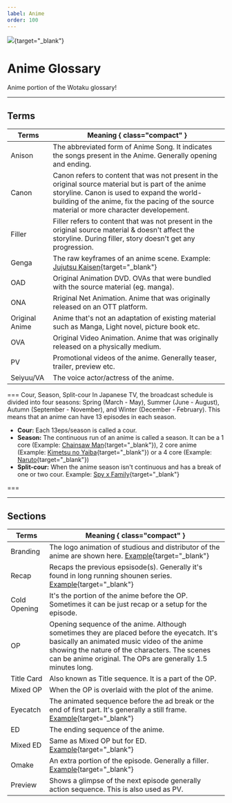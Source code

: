 ```yaml
---
label: Anime
order: 100
---
```


![](https://cdn.apollo.moe/img/anime.png){target="_blank"}
# Anime Glossary
Anime portion of the Wotaku glossary!

___
## Terms

| Terms     | Meaning { class="compact" } |
| ------ | ------ |
| Anison | The abbreviated form of Anime Song. It indicates the songs present in the Anime. Generally opening and ending.  |
| Canon | Canon refers to content that was not present in the original source material but is part of the anime storyline. Canon is used to expand the world-building of the anime, fix the pacing of the source material or more character developement. |
| Filler | Filler refers to content that was not present in the original source material & doesn't affect the storyline. During filler, story doesn't get any progression. |
| Genga | The raw keyframes of an anime scene. Example: [Jujutsu Kaisen](https://www.youtube.com/watch?v=XosvkKK1HCc){target="_blank"} |
| OAD | Original Animation DVD. OVAs that were bundled with the source material (eg. manga). |
| ONA | Rriginal Net Animation. Anime that was originally released on an OTT platform. |
| Original Anime | Anime that's not an adaptation of existing material such as Manga, Light novel, picture book etc. |
| OVA | Original Video Animation. Anime that was originally released on a physically medium. |
| PV | Promotional videos of the anime. Generally teaser, trailer, preview etc. |
| Seiyuu/VA | The voice actor/actress of the anime. |


=== Cour, Season, Split-cour
In Japanese TV, the broadcast schedule is divided into four seasons: Spring (March - May), Summer (June - August), Autumn (September - November), and Winter (December - February). This means that an anime can have 13 episodes in each season.

- **Cour:** Each 13eps/season is called a cour.
- **Season:** The continuous run of an anime is called a season. It can be a 1 core (Example: [Chainsaw Man](https://anilist.co/anime/127230/Chainsaw-Man){target="_blank"}), 2 core anime (Example: [Kimetsu no Yaiba](https://anilist.co/anime/101922/Kimetsu-no-Yaiba){target="_blank"}) or a 4 core (Example: [Naruto](https://anilist.co/anime/20/NARUTO){target="_blank"})
- **Split-cour:** When the anime season isn't continuous and has a break of one or two cour. Example: [Spy x Family](https://anilist.co/anime/142838/SPYFAMILY-Part-2){target="_blank"}

===
___

## Sections

| Terms     | Meaning { class="compact" } |
| ------ | ------ |
|  Branding  | The logo animation of studious and distributor of the anime are shown here. [Example](https://www.youtube.com/watch?v=Dt-BaKnnIRI){target="_blank"} |
|  Recap  |   Recaps the previous epsisode(s). Generally it's found in long running shounen series. [Example](https://www.youtube.com/watch?v=R8jVqCKt4ZI){target="_blank"} |
|  Cold Opening |   It's the portion of the anime before the OP. Sometimes it can be just recap or a setup for the episode.  |
|  OP  |  Opening sequence of the anime. Although sometimes they are placed before the eyecatch. It's basically an animated music video of the anime showing the nature of the characters. The scenes can be anime original. The OPs are generally 1.5 minutes long. |
|  Title Card  |  Also known as Title sequence. It is a part of the OP.  |
|  Mixed OP  |  When the OP is overlaid with the plot of the anime.  |
|  Eyecatch  | The animated sequence before the ad break or the end of first part. It's generally a still frame. [Example](https://www.youtube.com/watch?v=9h4IQHBX63k){target="_blank"}  |
|  ED |   The ending sequence of the anime.  |
|  Mixed ED  |  Same as Mixed OP but for ED. [Example](https://www.youtube.com/watch?v=2ikL1vGhMLw){target="_blank"}  |
|  Omake  |   An extra portion of the episode. Generally a filler. [Example](https://www.youtube.com/watch?v=Dtu_1bzSmL8){target="_blank"}   |
|  Preview  |   Shows a glimpse of the next episode generally action sequence. This is also used as PV.   |